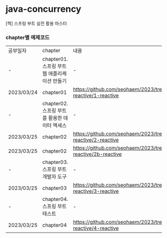 # java-concurrency
[책] 스프링 부트 실전 활용 마스터

### chapter별 예제코드 
| | | |
|-|-|-|
|공부일자|chapter|내용|
|-|chapter01. 스프링 부트 웹 애플리케이션 만들기|-|
|2023/03/24|chapter01|https://github.com/seohaem/2023/tree/main/springboot-reactive/1-reactive|
|-|chapter02. 스프링 부트를 활용한 데이터 엑세스|-|
|2023/03/25|chapter02|https://github.com/seohaem/2023/tree/main/springboot-reactive/2-reactive|
|2023/03/25|chapter02|https://github.com/seohaem/2023/tree/main/springboot-reactive/2b-reactive|
|-|chapter03. 스프링 부트 개발자 도구|-|
|2023/03/25|chapter03|https://github.com/seohaem/2023/tree/main/springboot-reactive/3-reactive|
|-|chapter04. 스프링 부트 테스트|-|
|2023/03/25|chapter04|https://github.com/seohaem/2023/tree/main/springboot-reactive/4-reactive|
